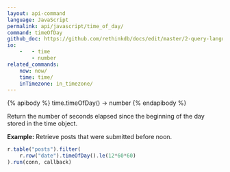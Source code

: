 ```yaml
---
layout: api-command 
language: JavaScript
permalink: api/javascript/time_of_day/
command: timeOfDay 
github_doc: https://github.com/rethinkdb/docs/edit/master/2-query-language/api/javascript/dates-and-times/timeOfDay.md
io:
    -   - time
        - number
related_commands:
    now: now/
    time: time/
    inTimezone: in_timezone/
---
```


{% apibody %}
time.timeOfDay() &rarr; number
{% endapibody %}

Return the number of seconds elapsed since the beginning of the day stored in the time object.

__Example:__ Retrieve posts that were submitted before noon.

```js
r.table("posts").filter(
    r.row("date").timeOfDay().le(12*60*60)
).run(conn, callback)
```



